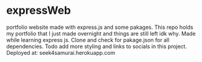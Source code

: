 # expressWeb
 portfolio website made with express.js and some pakages.
 This repo holds my portfolio that I just made overnight and things are still left idk why. Made while learning express js. Clone and check for pakage.json for all dependencies. Todo add more styling and links to socials in this project.
 Deployed at: seek4samurai.herokuapp.com
